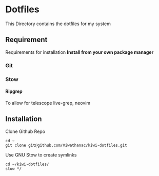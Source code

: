# Dotfiles

This Directory contains the dotfiles for my system

## Requirement 
Requirements for installation
**Install from your own package manager**

### Git
### Stow

#### Ripgrep
To allow for telescope live-grep, neovim

## Installation

Clone Github Repo 
```
cd ~
git clone git@github.com/Viwathanac/kiwi-dotfiles.git
```

Use GNU Stow to create symlinks
```
cd ~/kiwi-dotfiles/
stow */
```
